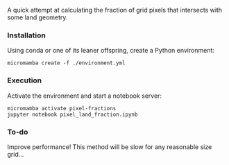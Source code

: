 A quick attempt at calculating the fraction of grid pixels that intersects with some land geometry.

### Installation

Using conda or one of its leaner offspring, create a Python environment:

```
micromamba create -f ./environment.yml
```

### Execution

Activate the environment and start a notebook server:

```
micromamba activate pixel-fractions
jupyter notebook pixel_land_fraction.ipynb
```

### To-do

Improve performance! This method will be slow for any reasonable size grid...
